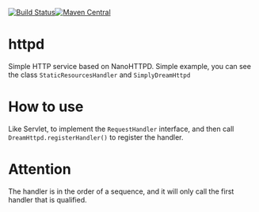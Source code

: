  [![Build Status](https://travis-ci.org/gam2046/httpd.svg?branch=master)](https://travis-ci.org/gam2046/httpd?branch=master)[![Maven Central](https://maven-badges.herokuapp.com/maven-central/com.github.gam2046/httpd/badge.svg)](https://maven-badges.herokuapp.com/maven-central/com.github.gam2046/httpd)
 
# httpd
Simple HTTP service based on NanoHTTPD.
Simple example, you can see the class `StaticResourcesHandler` and `SimplyDreamHttpd`

# How to use
Like Servlet, to implement the `RequestHandler` interface, and then call `DreamHttpd.registerHandler()` to register the handler.

# Attention
The handler is in the order of a sequence, and it will only call the first handler that is qualified.
